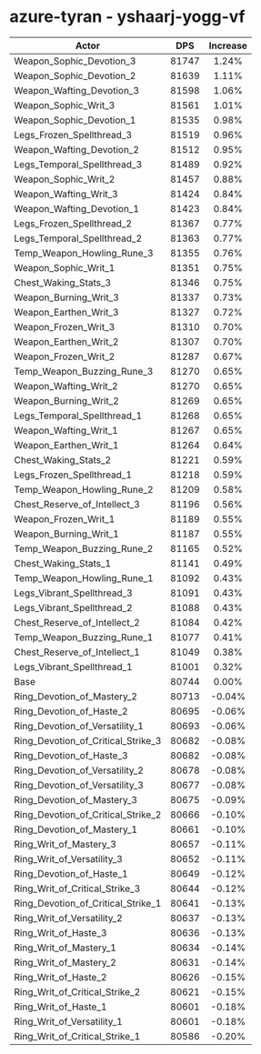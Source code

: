 # azure-tyran - yshaarj-yogg-vf
| Actor | DPS | Increase |
|---|:---:|:---:|
|Weapon_Sophic_Devotion_3|81747|1.24%|
|Weapon_Sophic_Devotion_2|81639|1.11%|
|Weapon_Wafting_Devotion_3|81598|1.06%|
|Weapon_Sophic_Writ_3|81561|1.01%|
|Weapon_Sophic_Devotion_1|81535|0.98%|
|Legs_Frozen_Spellthread_3|81519|0.96%|
|Weapon_Wafting_Devotion_2|81512|0.95%|
|Legs_Temporal_Spellthread_3|81489|0.92%|
|Weapon_Sophic_Writ_2|81457|0.88%|
|Weapon_Wafting_Writ_3|81424|0.84%|
|Weapon_Wafting_Devotion_1|81423|0.84%|
|Legs_Frozen_Spellthread_2|81367|0.77%|
|Legs_Temporal_Spellthread_2|81363|0.77%|
|Temp_Weapon_Howling_Rune_3|81355|0.76%|
|Weapon_Sophic_Writ_1|81351|0.75%|
|Chest_Waking_Stats_3|81346|0.75%|
|Weapon_Burning_Writ_3|81337|0.73%|
|Weapon_Earthen_Writ_3|81327|0.72%|
|Weapon_Frozen_Writ_3|81310|0.70%|
|Weapon_Earthen_Writ_2|81307|0.70%|
|Weapon_Frozen_Writ_2|81287|0.67%|
|Temp_Weapon_Buzzing_Rune_3|81270|0.65%|
|Weapon_Wafting_Writ_2|81270|0.65%|
|Weapon_Burning_Writ_2|81269|0.65%|
|Legs_Temporal_Spellthread_1|81268|0.65%|
|Weapon_Wafting_Writ_1|81267|0.65%|
|Weapon_Earthen_Writ_1|81264|0.64%|
|Chest_Waking_Stats_2|81221|0.59%|
|Legs_Frozen_Spellthread_1|81218|0.59%|
|Temp_Weapon_Howling_Rune_2|81209|0.58%|
|Chest_Reserve_of_Intellect_3|81196|0.56%|
|Weapon_Frozen_Writ_1|81189|0.55%|
|Weapon_Burning_Writ_1|81187|0.55%|
|Temp_Weapon_Buzzing_Rune_2|81165|0.52%|
|Chest_Waking_Stats_1|81141|0.49%|
|Temp_Weapon_Howling_Rune_1|81092|0.43%|
|Legs_Vibrant_Spellthread_3|81091|0.43%|
|Legs_Vibrant_Spellthread_2|81088|0.43%|
|Chest_Reserve_of_Intellect_2|81084|0.42%|
|Temp_Weapon_Buzzing_Rune_1|81077|0.41%|
|Chest_Reserve_of_Intellect_1|81049|0.38%|
|Legs_Vibrant_Spellthread_1|81001|0.32%|
|Base|80744|0.00%|
|Ring_Devotion_of_Mastery_2|80713|-0.04%|
|Ring_Devotion_of_Haste_2|80695|-0.06%|
|Ring_Devotion_of_Versatility_1|80693|-0.06%|
|Ring_Devotion_of_Critical_Strike_3|80682|-0.08%|
|Ring_Devotion_of_Haste_3|80682|-0.08%|
|Ring_Devotion_of_Versatility_2|80678|-0.08%|
|Ring_Devotion_of_Versatility_3|80677|-0.08%|
|Ring_Devotion_of_Mastery_3|80675|-0.09%|
|Ring_Devotion_of_Critical_Strike_2|80666|-0.10%|
|Ring_Devotion_of_Mastery_1|80661|-0.10%|
|Ring_Writ_of_Mastery_3|80657|-0.11%|
|Ring_Writ_of_Versatility_3|80652|-0.11%|
|Ring_Devotion_of_Haste_1|80649|-0.12%|
|Ring_Writ_of_Critical_Strike_3|80644|-0.12%|
|Ring_Devotion_of_Critical_Strike_1|80641|-0.13%|
|Ring_Writ_of_Versatility_2|80637|-0.13%|
|Ring_Writ_of_Haste_3|80636|-0.13%|
|Ring_Writ_of_Mastery_1|80634|-0.14%|
|Ring_Writ_of_Mastery_2|80631|-0.14%|
|Ring_Writ_of_Haste_2|80626|-0.15%|
|Ring_Writ_of_Critical_Strike_2|80621|-0.15%|
|Ring_Writ_of_Haste_1|80601|-0.18%|
|Ring_Writ_of_Versatility_1|80601|-0.18%|
|Ring_Writ_of_Critical_Strike_1|80586|-0.20%|
